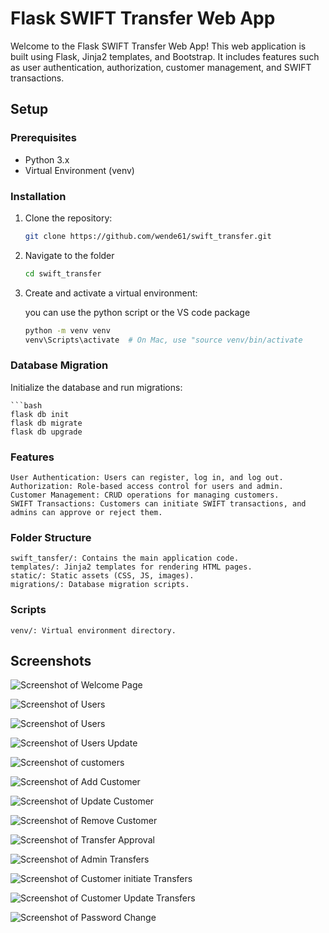 # Flask SWIFT Transfer Web App

Welcome to the Flask SWIFT Transfer Web App! This web application is built using Flask, Jinja2 templates, and Bootstrap. It includes features such as user authentication, authorization, customer management, and SWIFT transactions.

## Setup

### Prerequisites

- Python 3.x
- Virtual Environment (venv)

### Installation

1. Clone the repository:

   ```bash
   git clone https://github.com/wende61/swift_transfer.git

2. Navigate to the folder
    
    ```bash
    cd swift_transfer

3. Create and activate a virtual environment:

    you can use the python script or the VS code package

    ```bash
    python -m venv venv
    venv\Scripts\activate  # On Mac, use "source venv/bin/activate

### Database Migration

Initialize the database and run migrations:

    ```bash
    flask db init
    flask db migrate
    flask db upgrade 


### Features

    User Authentication: Users can register, log in, and log out.
    Authorization: Role-based access control for users and admin.
    Customer Management: CRUD operations for managing customers.
    SWIFT Transactions: Customers can initiate SWIFT transactions, and admins can approve or reject them.

### Folder Structure
    swift_tansfer/: Contains the main application code.
    templates/: Jinja2 templates for rendering HTML pages.
    static/: Static assets (CSS, JS, images).
    migrations/: Database migration scripts.

### Scripts
    venv/: Virtual environment directory.

## Screenshots

![Screenshot of Welcome Page](https://github.com/wende61/swift_transfer/blob/main/static/images/welcome.png)

![Screenshot of Users](https://github.com/wende61/swift_transfer/blob/main/static/images/users.png)

![Screenshot of Users](https://github.com/wende61/swift_transfer/blob/main/static/images/users.png)

![Screenshot of Users Update](https://github.com/wende61/swift_transfer/blob/main/static/images/update_users.png)

![Screenshot of customers](https://github.com/wende61/swift_transfer/blob/main/static/images/customers.png)

![Screenshot of Add Customer](https://github.com/wende61/swift_transfer/blob/main/static/images/add_customer.png)

![Screenshot of Update Customer](https://github.com/wende61/swift_transfer/blob/main/static/images/update_customer.png)

![Screenshot of Remove Customer](https://github.com/wende61/swift_transfer/blob/main/static/images/delete_customer.png)

![Screenshot of Transfer Approval](https://github.com/wende61/swift_transfer/blob/main/static/images/Transfer_approval.png)

![Screenshot of Admin Transfers](https://github.com/wende61/swift_transfer/blob/main/static/images/admin_transfer.png)

![Screenshot of Customer initiate Transfers](https://github.com/wende61/swift_transfer/blob/main/static/images/initiate_transfer_request.png)

![Screenshot of Customer Update Transfers](https://github.com/wende61/swift_transfer/blob/main/static/images/edit_my_transfert.png)


![Screenshot of Password Change](https://github.com/wende61/swift_transfer/blob/main/static/images/change_password.png)